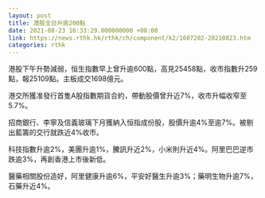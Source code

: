 ```yaml
---
layout: post
title: 港股全日升逾200點
date: 2021-08-23 16:33:29.000000000 +08:00
link: https://news.rthk.hk/rthk/ch/component/k2/1607202-20210823.htm
categories: rthk
---
```


港股下午升勢減弱，恒生指數早上曾升逾600點，高見25458點，收市指數升259點，報25109點。主板成交1698億元。

港交所獲准發行首隻A股指數期貨合約，帶動股價曾升近7%，收市升幅收窄至5.7%。

招商銀行、李寧及信義玻璃下月獲納入恒指成份股，股價升逾4%至逾7%。被剔出藍籌的交行就跌近4%收市。

科技指數升逾2%，美團升逾1%，騰訊升近2%，小米則升近4%。阿里巴巴逆市跌逾3%，再創香港上市後新低。

醫藥相關股份造好，阿里健康升逾6%，平安好醫生升逾3%；藥明生物升逾7%，石藥升近4%。
